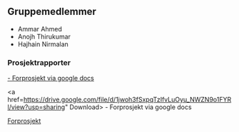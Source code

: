 ## Gruppemedlemmer

- Ammar Ahmed
- Anojh Thirukumar
- Hajhain Nirmalan

### Prosjektrapporter

<a href="https://drive.google.com/uc?export=download&id=1jwoh3fSxpqTzIfvLuOyu_NWZN9o1FYRl" Download> - Forprosjekt via google docs</a>

<a href=https://drive.google.com/file/d/1jwoh3fSxpqTzIfvLuOyu_NWZN9o1FYRl/view?usp=sharing" Download> - Forprosjekt via google docs</a>

<a href="https://github.com/Anojhthiru/Tjenesteportal/blob/gh-pages/Forprosjekt%20(1).pdf" download>Forprosjekt</a>
